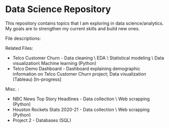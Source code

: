 # Data Science Repository
This repository contains topics that I am exploring in data science/analytics. My goals are to strengthen my current skills and build new ones.

File descriptions: 

Related Files: 

* Telco Customer Churn - Data cleaning \ EDA \ Statistical modeling \ Data visualization\ Machine learning (Python)
* Telco Demo Dashboard - Dashboard explaining demographic information on Telco Customer Churn project; Data visualization (Tableau) [In-progress]

Misc. :

* NBC News Top Story Headlines - Data collection \  Web scrapping (Python)
* Houston Rockets Stats 2020-21 - Data collection \ Web scrapping (Python)
* Project 2 - Databases (SQL)  
